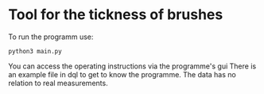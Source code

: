 # Tool for the tickness of brushes

To run the programm use:

`python3 main.py`

You can access the operating instructions via the programme's gui
There is an example file in dql to get to know the programme. The data has no relation to real measurements.
